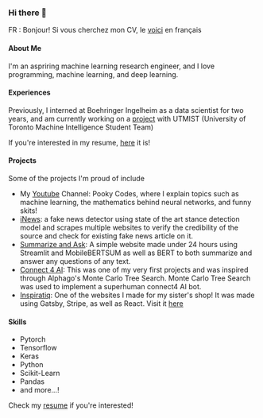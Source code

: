### Hi there 👋
FR : Bonjour! Si vous cherchez mon CV, le [voici](https://github.com/pooky1955/pooky1955/blob/main/James%20Liang%20CV%20FR.pdf) en français 
#### About Me
I'm an aspriring machine learning research engineer, and I love programming, machine learning, and deep learning.
#### Experiences
Previously, I interned at Boehringer Ingelheim as a data scientist for two years, and am currently working on a [project](https://utmist.gitlab.io/projects/audioresolution/) with UTMIST (University of Toronto Machine Intelligence Student Team)

If you're interested in my resume, [here](https://github.com/pooky1955/pooky1955/blob/6a36367a8ee4bc8216ac727570e0c4532d539b9e/James_Liang_CV.pdf) it is!

#### Projects
Some of the projects I'm proud of include
- My [Youtube](https://www.youtube.com/channel/UCYBfGYBuGvgM-gVU5bcfq2A) Channel: Pooky Codes, where I explain topics such as machine learning, the mathematics behind neural networks, and funny skits!
- [iNews](https://github.com/pooky1955/iNews): a fake news detector using state of the art stance detection model and scrapes multiple websites to verify the credibility of the source and check for existing fake news article on it.
- [Summarize and Ask](https://github.com/pooky1955/summarize-and-ask): A simple website made under 24 hours using Streamlit and MobileBERTSUM as well as BERT to both summarize and answer any questions of any text.
- [Connect 4 AI](https://github.com/pooky1955/connect4AI): This was one of my very first projects and was inspired through Alphago's Monte Carlo Tree Search. Monte Carlo Tree Search was used to implement a superhuman connect4 AI bot.
- [Inspiratiq](https://github.com/pooky1955/inspiratiq): One of the websites I made for my sister's shop! It was made using Gatsby, Stripe, as well as React. Visit it [here](https://inspiratiq.com)


#### Skills
- Pytorch
- Tensorflow
- Keras
- Python
- Scikit-Learn
- Pandas
- and more...!

Check my [resume](https://github.com/pooky1955/pooky1955/blob/6a36367a8ee4bc8216ac727570e0c4532d539b9e/James_Liang_CV.pdf) if you're interested!

<!--
**pooky1955/pooky1955** is a ✨ _special_ ✨ repository because its `README.md` (this file) appears on your GitHub profile.

Here are some ideas to get you started:

- 🔭 I’m currently working on ...
- 🌱 I’m currently learning ...
- 👯 I’m looking to collaborate on ...
- 🤔 I’m looking for help with ...
- 💬 Ask me about ...
- 📫 How to reach me: ...
- 😄 Pronouns: ...
- ⚡ Fun fact: ...
-->
